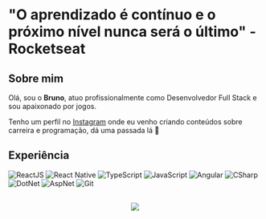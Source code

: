 # "O aprendizado é contínuo e o próximo nível nunca será o último" - Rocketseat

## Sobre mim
Olá, sou o **Bruno**, atuo profissionalmente como Desenvolvedor Full Stack e sou apaixonado por jogos.

Tenho um perfil no <a href="https://www.instagram.com/brfeitoza.dev/">Instagram</a> onde eu venho criando conteúdos sobre carreira e programação, dá uma passada lá 🚀

## Experiência
![ReactJS](./icons/reactjs.svg)
![React Native](./icons/react-native.svg)
![TypeScript](./icons/typescript.svg)
![JavaScript](./icons/javascript.svg)
![Angular](./icons/angularjs.svg)
![CSharp](./icons/c-sharp.svg)
![DotNet](./icons/dot-net.svg)
![AspNet](./icons/asp-net.svg)
![Git](./icons/git.svg)

<p align="center" style="margin-top: 30px">
  <img src="https://github-readme-stats.vercel.app/api?username=brfeitoza&show_icons=true&theme=tokyonight&count_private=true&hide=issues&card_width=500">
</p>
